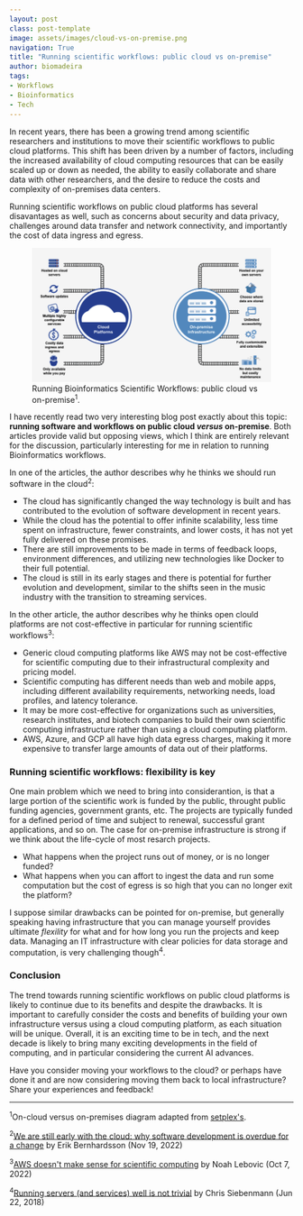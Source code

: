```yaml
---
layout: post
class: post-template
image: assets/images/cloud-vs-on-premise.png
navigation: True
title: "Running scientific workflows: public cloud vs on-premise"
author: biomadeira
tags:
- Workflows
- Bioinformatics
- Tech
---
```


In recent years, there has been a growing trend among scientific researchers and institutions to move their
scientific workflows to public cloud platforms.
This shift has been driven by a number of factors, including the increased availability of cloud computing resources
that can be easily scaled up or down as needed,
the ability to easily collaborate and share data with other researchers,
and the desire to reduce the costs and complexity of on-premises data centers.

Running scientific workflows on public cloud platforms has several disavantages as well, 
such as concerns about security and data privacy, challenges around data transfer and network connectivity,
and importantly the cost of data ingress and egress.

<figure class="kg-card kg-image-card kg-width-wide kg-card-hascaption">
    <img src="assets/images/cloud-vs-on-premise.png" class="kg-image" alt="Cloud vs on-premise">
    <figcaption>Running Bioinformatics Scientific Workflows: public cloud vs on-premise<sup>1</sup>.</figcaption>
</figure>


I have recently read two very interesting blog post exactly about this topic: 
**running software and workflows on public cloud *versus* on-premise**. 
Both articles provide valid but opposing views, 
which I think are entirely relevant for the discussion,
particularly interesting for me in relation to running Bioinformatics workflows.

In one of the articles, the author describes why he thinks we should run software in the cloud<sup>2</sup>:

* The cloud has significantly changed the way technology is built and has contributed to the 
evolution of software development in recent years.
* While the cloud has the potential to offer infinite scalability, less time spent on infrastructure, 
fewer constraints, and lower costs, it has not yet fully delivered on these promises.
* There are still improvements to be made in terms of feedback loops, environment differences, 
and utilizing new technologies like Docker to their full potential.
* The cloud is still in its early stages and there is potential for further evolution and development, 
similar to the shifts seen in the music industry with the transition to streaming services.

In the other article, the author describes why he thinks open clould platforms are
not cost-effective in particular for running scientific workflows<sup>3</sup>:

* Generic cloud computing platforms like AWS may not be cost-effective for scientific 
computing due to their infrastructural complexity and pricing model.
* Scientific computing has different needs than web and mobile apps, including different availability 
requirements, networking needs, load profiles, and latency tolerance.
* It may be more cost-effective for organizations such as universities, research institutes, and biotech companies 
to build their own scientific computing infrastructure rather than using a cloud computing platform.
* AWS, Azure, and GCP all have high data egress charges, making it more expensive to transfer 
large amounts of data out of their platforms.

### Running scientific workflows: flexibility is key

One main problem which we need to bring into considerantion, is that a large portion of the scientific
work is funded by the public, throught public funding agencies, government grants, etc.
The projects are typically funded for a defined period of time and subject to renewal, 
successful grant applications, and so on.
The case for on-premise infrastructure is strong if we think about the life-cycle of most resarch projects.

* What happens when the project runs out of money, or is no longer funded?
* What happens when you can affort to ingest the data and run some computation but the cost of 
egress is so high that you can no longer exit the platform?

I suppose similar drawbacks can be pointed for on-premise, but generally speaking having 
infrastructure that you can manage yourself provides ultimate *flexility* for what and for 
how long you run the projects and keep data.
Managing an IT infrastructure with clear policies for data storage and computation, 
is very challenging though<sup>4</sup>.

### Conclusion

The trend towards running scientific workflows on public cloud platforms is 
likely to continue due to its benefits and despite the drawbacks.
It is important to carefully consider the costs and benefits of building your own
infrastructure versus using a cloud computing platform, as each situation will be unique.
Overall, it is an exciting time to be in tech,
and the next decade is likely to bring many exciting developments in the field of computing,
and in particular considering the current AI advances.

Have you consider moving your workflows to the cloud? or perhaps have done it and
are now considering moving them back to local infrastructure? 
Share your experiences and feedback!

---
<sup>1</sup>On-cloud versus on-premises diagram adapted from [setplex's](https://setplex.com/blog/in-cloud-vs-on-prem/).

<sup>2</sup>[We are still early with the cloud: why software development is overdue for a change](https://erikbern.com/2022/10/19/we-are-still-early-with-the-cloud.html)
by Erik Bernhardsson (Nov 19, 2022)

<sup>3</sup>[AWS doesn't make sense for scientific computing](https://www.noahlebovic.com/aws-doesnt-make-sense-for-scientific-computing/)
by Noah Lebovic (Oct 7, 2022)

<sup>4</sup>[Running servers (and services) well is not trivial](https://utcc.utoronto.ca/~cks/space/blog/sysadmin/RunningServersNotTrivial)
by Chris Siebenmann (Jun 22, 2018)
